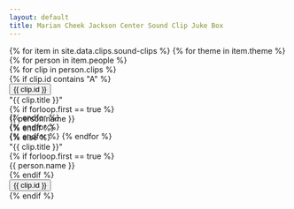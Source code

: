 ```yaml
---
layout: default
title: Marian Cheek Jackson Center Sound Clip Juke Box
---
```


<div class="container-lg">
	{% for item in site.data.clips.sound-clips %}
		{% for theme in item.theme %}
			<div class="row">
				{% for person in item.people %}	
					<div class="col-6 {% if forloop.first == true %}right-border{% endif %}">
						{% for clip in person.clips %}
							<div class="row" style="height:70px;">						
								{% if clip.id contains "A" %}							
									<div class="col-2">
										<button class="btn btn-lg" onclick="this.firstChild.play()"><audio src="./clips/{{ clip.file }}"></audio>{{ clip.id }}</button>
									</div>
									<div class="col-sm-10 {% if forloop.first == true %}top-border{% else %}bottom-border{% endif %}">
										<div class="song-name">"{{ clip.title }}"</div>
											{% if forloop.first == true %}
												<div class="person-name">{{ person.name }}</div>
											{% endif %}
										</div>
								{% else %}
									<div class="col-sm-10 {% if forloop.first == true %}top-border{% else %}bottom-border{% endif %}">
										<div class="song-name">"{{ clip.title }}"</div>
										{% if forloop.first == true %}
												<div class="person-name">{{ person.name }}</div>
										{% endif %}
									</div>
									<div class="col-2">
										<button class="btn btn-lg"  onclick="this.firstChild.play()"><audio src="./clips/{{ clip.file }}"></audio>{{ clip.id }}</button>
									</div>
								{% endif %}
							</div>
						{% endfor %} <!-- clip -->
					</div>
				{% endfor %} <!-- person -->
			</div>
		{% endfor %} <!-- end theme -->
	{% endfor %}
</div>


